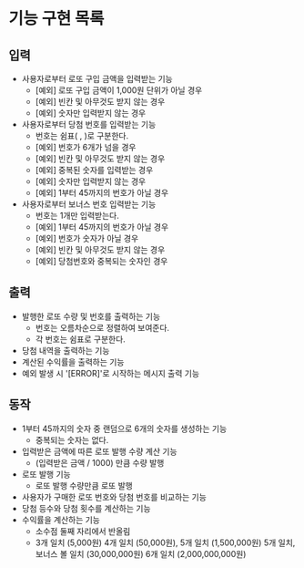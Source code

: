 # 기능 구현 목록

## 입력

- 사용자로부터 로또 구입 금액을 입력받는 기능
    - [예외] 로또 구입 금액이 1,000원 단위가 아닐 경우
    - [예외] 빈칸 및 아무것도 받지 않는 경우
    - [예외] 숫자만 입력받지 않는 경우
- 사용자로부터 당첨 번호를 입력받는 기능
    - 번호는 쉼표( , )로 구분한다.
    - [예외] 번호가 6개가 넘을 경우
    - [예외] 빈칸 및 아무것도 받지 않는 경우
    - [예외] 중복된 숫자를 입력받는 경우
    - [예외] 숫자만 입력받지 않는 경우
    - [예외] 1부터 45까지의 번호가 아닐 경우
- 사용자로부터 보너스 번호 입력받는 기능
    - 번호는 1개만 입력받는다.
    - [예외] 1부터 45까지의 번호가 아닐 경우
    - [예외] 번호가 숫자가 아닐 경우
    - [예외] 빈칸 및 아무것도 받지 않는 경우
    - [예외] 당첨번호와 중복되는 숫자인 경우

## 출력

- 발행한 로또 수량 및 번호를 출력하는 기능
    - 번호는 오름차순으로 정렬하여 보여준다.
    - 각 번호는 쉼표로 구분한다.
- 당첨 내역을 출력하는 기능
- 계산된 수익률을 출력하는 기능
- 예외 발생 시 '[ERROR]'로 시작하는 메시지 출력 기능

## 동작

- 1부터 45까지의 숫자 중 랜덤으로 6개의 숫자를 생성하는 기능
    - 중복되는 숫자는 없다.
- 입력받은 금액에 따른 로또 발행 수량 계산 기능
    - (입력받은 금액 / 1000) 만큼 수량 발행
- 로또 발행 기능
    - 로또 발행 수량만큼 로또 발행
- 사용자가 구매한 로또 번호와 당첨 번호를 비교하는 기능
- 당첨 등수와 당첨 횟수를 계산하는 기능
- 수익률을 계산하는 기능
    - 소수점 둘째 자리에서 반올림
    - 3개 일치 (5,000원)
      4개 일치 (50,000원),
      5개 일치 (1,500,000원)
      5개 일치, 보너스 볼 일치 (30,000,000원)
      6개 일치 (2,000,000,000원)
